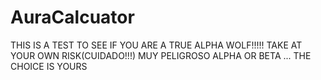 # AuraCalcuator
THIS IS A TEST TO SEE IF YOU ARE A TRUE ALPHA WOLF!!!!!
TAKE AT YOUR OWN RISK(CUIDADO!!!)
MUY PELIGROSO
ALPHA OR BETA ...
THE CHOICE IS YOURS
